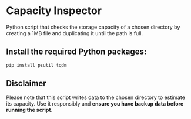 # Capacity Inspector
Python script that checks the storage capacity of a chosen directory by creating a 1MB file and duplicating it until the path is full.
## Install the required Python packages:
```python
pip install psutil tqdm
```
## Disclaimer
Please note that this script writes data to the chosen directory to estimate its capacity. Use it responsibly and **ensure you have backup data before running the script**.
